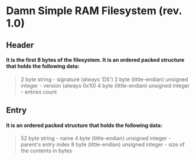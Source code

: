 # Damn Simple RAM Filesystem (rev. 1.0)
## Header
#### It is the first 8 bytes of the filesystem. It is an ordered packed structure that holds the following data:
> 2 byte string - signature (always 'DS')
> 2 byte (little-endian) unsigned integer - version (always 0x10)
> 4 byte (little-endian) unsigned integer - entries count
## Entry
#### It is an ordered packed structure that holds the following data:
> 52 byte string - name
> 4 byte (little-endian) unsigned integer - parent's entry index
> 8 byte (little-endian) unsigned integer - size of the contents in bytes